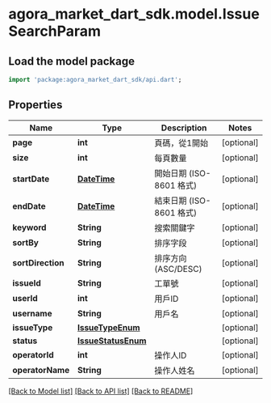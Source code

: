 # agora_market_dart_sdk.model.IssueSearchParam

## Load the model package
```dart
import 'package:agora_market_dart_sdk/api.dart';
```

## Properties
Name | Type | Description | Notes
------------ | ------------- | ------------- | -------------
**page** | **int** | 頁碼，從1開始 | [optional] 
**size** | **int** | 每頁數量 | [optional] 
**startDate** | [**DateTime**](DateTime.md) | 開始日期 (ISO-8601 格式) | [optional] 
**endDate** | [**DateTime**](DateTime.md) | 結束日期 (ISO-8601 格式) | [optional] 
**keyword** | **String** | 搜索關鍵字 | [optional] 
**sortBy** | **String** | 排序字段 | [optional] 
**sortDirection** | **String** | 排序方向 (ASC/DESC) | [optional] 
**issueId** | **String** | 工單號 | [optional] 
**userId** | **int** | 用戶ID | [optional] 
**username** | **String** | 用戶名 | [optional] 
**issueType** | [**IssueTypeEnum**](IssueTypeEnum.md) |  | [optional] 
**status** | [**IssueStatusEnum**](IssueStatusEnum.md) |  | [optional] 
**operatorId** | **int** | 操作人ID | [optional] 
**operatorName** | **String** | 操作人姓名 | [optional] 

[[Back to Model list]](../README.md#documentation-for-models) [[Back to API list]](../README.md#documentation-for-api-endpoints) [[Back to README]](../README.md)


